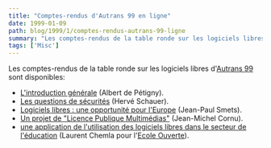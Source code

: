```yaml
---
title: "Comptes-rendus d'Autrans 99 en ligne"
date: 1999-01-09
path: blog/1999/1/comptes-rendus-autrans-99-ligne
summary: "Les comptes-rendus de la table ronde sur les logiciels libres d'Autrans 99 sont disponibles: L'introduction générale (Albert de Pétigny)."
tags: ['Misc']
---
```


<P>
Les comptes-rendus de la table ronde sur les logiciels libres
d'<A HREF="http://www.isoc.asso.fr/AUTRANS99/">Autrans 99</A> sont disponibles:
</P>

<UL>

<LI><A HREF="http://www.isoc.asso.fr/AUTRANS99/softfree.htm">L'introduction
générale</A> (Albert de Pétigny).
<LI><A HREF="http://www.isoc.asso.fr/AUTRANS99/sf-sec.htm">Les questions
de sécurités</A> (Hervé Schauer).
<LI><A HREF="http://www.isoc.asso.fr/AUTRANS99/sf-euro.htm">Logiciels
libres : une opportunité pour l'Europe</A> (Jean-Paul Smets).
<LI><A HREF="http://www.isoc.asso.fr/AUTRANS99/sf-lpm.htm">Un projet de
"Licence Publique Multimédias"</A> (Jean-Michel Cornu).
<LI><A HREF="http://www.isoc.asso.fr/AUTRANS99/sf-eo.htm">une application
de l'utilisation des logiciels libres dans le secteur de l'éducation</A>
(Laurent Chemla pour l'<A HREF="http://www.ecole.eu.org/">Ecole
Ouverte</A>).
</UL>


